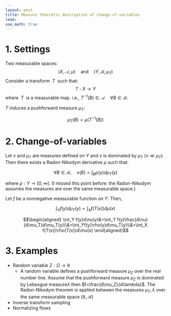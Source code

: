 ```yaml
---
layout: post
title: Measure theoretic description of change-of-variables
lead: 
use_math: true
---
```


# 1. Settings
Two measurable spaces:
$$(X,\mathcal{A},\mu)\quad\text{and}\quad (Y,\mathcal{B},\mu_T)$$
Consider a transform $\;T\;$ such that:
$$T:X\rightarrow Y$$
where $\;T\;$ is a measurable map. i.e., $T^{-1}(B)\in \mathcal{A}\quad \forall B\in\mathcal{B}$.

$T$ induces a pushforward measure $\mu_T$:

$$\mu_T(B)=\mu(T^{-1}(B))$$

# 2. Change-of-variables
Let $\nu$ and $\mu_T$ are measures defined on $Y$ and $\nu$ is dominated by $\mu_T$ ($\nu\ll\mu_T$). Then there exists a Radon-Nikodym derivative $\rho$ such that:

$$\forall B \in \mathcal{B},\quad \nu(B)=\int_B \rho(y)d\mu_T(y) $$

where $\rho:Y\rightarrow [0,\infty]$. (I missed this point before: the Radon-Nikodym assumes the measures are over the same measurable space.)

Let $f$ be a nonnegative measurable function on $Y$. Then,

$$\int_Y f(y)d\mu_T(y)=\int_Xf(T(x))d\mu(x)$$

$$\begin{aligned} \int_Y f(y)d\nu(y)&=\int_Y f(y)\frac{d\nu}{d\mu_T}d\mu_T(y)\\&=\int_Yf(y)\rho(y)d\mu_T(y)\\&=\int_X f(T(x))\rho(T(x))d\mu(x) \end{aligned}$$

# 3. Examples
- Random variable $Z: \Omega \rightarrow \mathbb{R}$
    - A random variable defines a pushforward measure $\mu_Z$ over the real number line. Assume that the pushforward measure $\mu_Z$ is dominated by Lebesgue measure$\lambda$ then $f=\frac{d\mu_Z}{d\lambda}$. The Radon-Nikodym theorem is applied between the measures $\mu_T, \lambda$ over the same measurable space $(\mathbb{R}, \mathcal{R})$
- Inverse transform sampling
- Normalizing flows